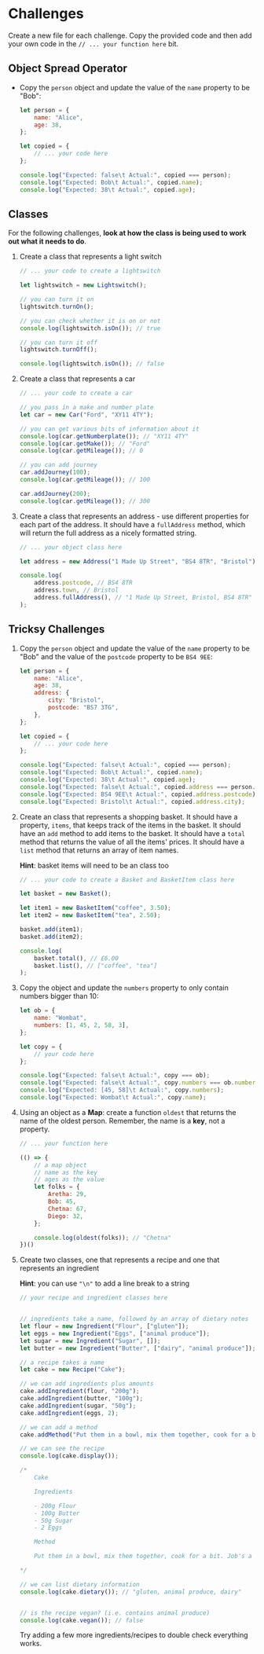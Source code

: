 # Challenges

Create a new file for each challenge. Copy the provided code and then add your own code in the `// ... your function here` bit.

## Object Spread Operator

- Copy the `person` object and update the value of the `name` property to be "Bob":

    ```js
    let person = {
        name: "Alice",
        age: 38,
    };

    let copied = {
        // ... your code here
    };

    console.log("Expected: false\t Actual:", copied === person);
    console.log("Expected: Bob\t Actual:", copied.name);
    console.log("Expected: 38\t Actual:", copied.age);
    ```


## Classes

For the following challenges, **look at how the class is being used to work out what it needs to do**.

1) Create a class that represents a light switch

    ```javascript
    // ... your code to create a lightswitch

    let lightswitch = new Lightswitch();

    // you can turn it on
    lightswitch.turnOn();

    // you can check whether it is on or not
    console.log(lightswitch.isOn()); // true

    // you can turn it off
    lightswitch.turnOff();

    console.log(lightswitch.isOn()); // false
    ```

1) Create a class that represents a car

    ```javascript
    // ... your code to create a car

    // you pass in a make and number plate
    let car = new Car("Ford", "XY11 4TY");

    // you can get various bits of information about it
    console.log(car.getNumberplate()); // "XY11 4TY"
    console.log(car.getMake()); // "Ford"
    console.log(car.getMileage()); // 0

    // you can add journey
    car.addJourney(100);
    console.log(car.getMileage()); // 100

    car.addJourney(200);
    console.log(car.getMileage()); // 300
    ```


1) Create a class that represents an address - use different properties for each part of the address. It should have a `fullAddress` method, which will return the full address as a nicely formatted string.

    ```javascript
    // ... your object class here

    let address = new Address("1 Made Up Street", "BS4 8TR", "Bristol");

    console.log(
        address.postcode, // BS4 8TR
        address.town, // Bristol
        address.fullAddress(), // "1 Made Up Street, Bristol, BS4 8TR"
    );
    ```


## Tricksy Challenges

1) Copy the `person` object and update the value of the `name` property to be "Bob" and the value of the `postcode` property to be `BS4 9EE`:

    ```js
    let person = {
        name: "Alice",
        age: 38,
        address: {
            city: "Bristol",
            postcode: "BS7 3TG",
        },
    };

    let copied = {
        // ... your code here
    };

    console.log("Expected: false\t Actual:", copied === person);
    console.log("Expected: Bob\t Actual:", copied.name);
    console.log("Expected: 38\t Actual:", copied.age);
    console.log("Expected: false\t Actual:", copied.address === person.address);
    console.log("Expected: BS4 9EE\t Actual:", copied.address.postcode);
    console.log("Expected: Bristol\t Actual:", copied.address.city);
    ```

1) Create an class that represents a shopping basket. It should have a property, `items`, that keeps track of the items in the basket. It should have an `add` method to add items to the basket. It should have a `total` method that returns the value of all the items' prices. It should have a `list` method that returns an array of item names.

    **Hint**: basket items will need to be an class too

    ```javascript
    // ... your code to create a Basket and BasketItem class here

    let basket = new Basket();

    let item1 = new BasketItem("coffee", 3.50);
    let item2 = new BasketItem("tea", 2.50);

    basket.add(item1);
    basket.add(item2);

    console.log(
        basket.total(), // £6.00
        basket.list(), // ["coffee", "tea"]
    );
    ```

1) Copy the object and update the `numbers` property to only contain numbers bigger than 10:

    ```js
    let ob = {
        name: "Wombat",
        numbers: [1, 45, 2, 58, 3],
    };

    let copy = {
        // your code here
    };

    console.log("Expected: false\t Actual:", copy === ob);
    console.log("Expected: false\t Actual:", copy.numbers === ob.numbers);
    console.log("Expected: [45, 58]\t Actual:", copy.numbers);
    console.log("Expected: Wombat\t Actual:", copy.name);
    ```

1) Using an object as a **Map**: create a function `oldest` that returns the name of the oldest person. Remember, the name is a **key**, not a property.

    ```javascript
    // ... your function here

    (() => {
        // a map object
        // name as the key
        // ages as the value
        let folks = {
            Aretha: 29,
            Bob: 45,
            Chetna: 67,
            Diego: 32,
        };

        console.log(oldest(folks)); // "Chetna"
    })()
    ```

1) Create two classes, one that represents a recipe and one that represents an ingredient

    **Hint**: you can use `"\n"` to add a line break to a string

    ```javascript
    // your recipe and ingredient classes here


    // ingredients take a name, followed by an array of dietary notes
    let flour = new Ingredient("Flour", ["gluten"]);
    let eggs = new Ingredient("Eggs", ["animal produce"]);
    let sugar = new Ingredient("Sugar", []);
    let butter = new Ingredient("Butter", ["dairy", "animal produce"]);

    // a recipe takes a name
    let cake = new Recipe("Cake");

    // we can add ingredients plus amounts
    cake.addIngredient(flour, "200g");
    cake.addIngredient(butter, "100g");
    cake.addIngredient(sugar, "50g");
    cake.addIngredient(eggs, 2);

    // we can add a method
    cake.addMethod("Put them in a bowl, mix them together, cook for a bit. Job's a good'un");

    // we can see the recipe
    console.log(cake.display());

    /*
        Cake

        Ingredients

        - 200g Flour
        - 100g Butter
        - 50g Sugar
        - 2 Eggs

        Method

        Put them in a bowl, mix them together, cook for a bit. Job's a good'un

    */

    // we can list dietary information
    console.log(cake.dietary()); // "gluten, animal produce, dairy"


    // is the recipe vegan? (i.e. contains animal produce)
    console.log(cake.vegan()); // false
    ```

    Try adding a few more ingredients/recipes to double check everything works.
